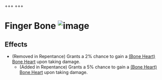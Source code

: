 +++
+++

 # Finger Bone ![image](/image/Finger_Bone.png) 

Effects
---------


* (Removed in Repentance) Grants a 2% chance to gain a [(Bone Heart)](/wiki/Bone_Heart "Bone Heart") [Bone Heart](/wiki/Bone_Heart "Bone Heart") upon taking damage.
	+ (Added in Repentance) Grants a 5% chance to gain a [(Bone Heart)](/wiki/Bone_Heart "Bone Heart") [Bone Heart](/wiki/Bone_Heart "Bone Heart") upon taking damage.



